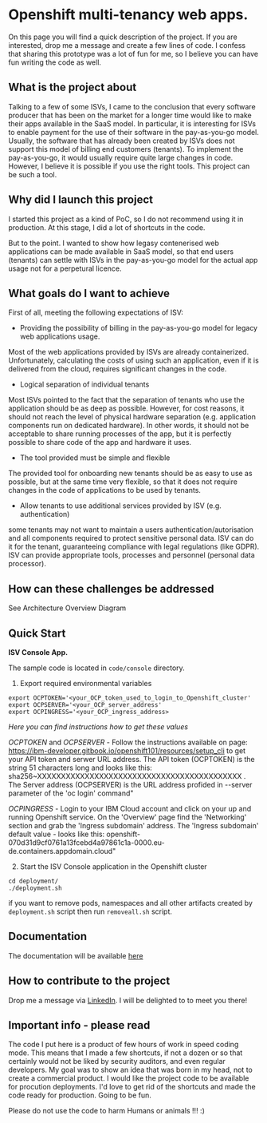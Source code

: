 # Openshift multi-tenancy web apps.
On this page you will find a quick description of the project. If you are interested, drop me a message and create a few lines of code. I confess that sharing this prototype was a lot of fun for me, so I believe you can have fun writing the code as well.

## What is the project about
Talking to a few of some ISVs, I came to the conclusion that every software producer that has been on the market for a longer time would like to make their apps available in the SaaS model. In particular, it is interesting for ISVs to enable payment for the use of their software in the pay-as-you-go model. Usually, the software that has already been created by ISVs does not support this model of billing end customers (tenants). To implement the pay-as-you-go, it would usually require quite large changes in code. However, I believe it is possible if you use the right tools. This project can be such a tool.

## Why did I launch this project
I started this project as a kind of PoC, so I do not recommend using it in production. At this stage, I did a lot of shortcuts in the code.

But to the point. I wanted to show how legasy contenerised web applications can be made available in SaaS model, so that end users (tenants) can settle with ISVs in the pay-as-you-go model for the actual app usage not for a perpetural licence.

## What goals do I want to achieve
First of all, meeting the following expectations of ISV:

* Providing the possibility of billing in the pay-as-you-go model for legacy web applications usage.

Most of the web applications provided by ISVs are already containerized. Unfortunately, calculating the costs of using such an application, even if it is delivered from the cloud, requires significant changes in the code.

* Logical separation of individual tenants

Most ISVs pointed to the fact that the separation of tenants who use the application should be as deep as possible. However, for cost reasons, it should not reach the level of physical hardware separation (e.g. application components run on dedicated hardware). In other words, it should not be acceptable to share running processes of the app, but it is perfectly possible to share code of the app and hardware it uses.

* The tool provided must be simple and flexible

The provided tool for onboarding new tenants should be as easy to use as possible, but at the same time very flexible, so that it does not require changes in the code of applications to be used by tenants.

* Allow tenants to use additional services provided by ISV (e.g. authentication)

some tenants may not want to maintain a users authentication/autorisation and all components required to protect sensitive personal data. ISV can do it for the tenant, guaranteeing compliance with legal regulations (like GDPR). ISV can provide appropriate tools, processes and personnel (personal data processor).

## How can these challenges be addressed

See Architecture Overview Diagram

## Quick Start

**ISV Console App.**

The sample code is located in `code/console` directory.

1) Export required environmental variables
```
export OCPTOKEN='<your_OCP_token_used_to_login_to_Openshift_cluster'
export OCPSERVER='<your_OCP_server_address'
export OCPINGRESS='<your_OCP_ingress_address>
``` 
*Here you can find instructions how to get these values*

*OCPTOKEN* and *OCPSERVER* - Follow the instructions available on page: https://ibm-developer.gitbook.io/openshift101/resources/setup_cli to get your API token and serwer URL address. The API token (OCPTOKEN) is the string 51 characters long and looks like this: sha256~XXXXXXXXXXXXXXXXXXXXXXXXXXXXXXXXXXXXXXXXXXX . The Server address (OCPSERVER) is the URL address profided in --server parameter of the 'oc login' command"

*OCPINGRESS* - Login to your IBM Cloud account and click on your up and running Openshift service. On the 'Overview' page find the 'Networking' section and grab the 'Ingress subdomain' address. The 'Ingress subdomain' default value - looks like this: openshift-070d31d9cf0761a13fcebd4a97861c1a-0000.eu-de.containers.appdomain.cloud"


2) Start the ISV Console application in the Openshift cluster
```
cd deployment/
./deployment.sh
```

if you want to remove pods, namespaces and all other artifacts created by `deployment.sh` script then run `removeall.sh` script.

## Documentation

The documentation will be available [here](https://kleniu.github.io/openshift-multi-tenancy/) 

## How to contribute to the project
Drop me a message via [LinkedIn](https://www.linkedin.com/in/robert-kleniewski-8563241/). I will be delighted to to meet you there!

## Important info - please read
The code I put here is a product of few hours of work in speed coding mode. This means that I made a few shortcuts, if not a dozen or so that certainly would not be liked by security auditors, and even regular developers. My goal was to show an idea that was born in my head, not to create a commercial product.
I would like the project code to be available for procution deployments. I'd love to get rid of the shortcuts and made the code ready for production. Going to be fun.

Please do not use the code to harm Humans or animals !!! :) 